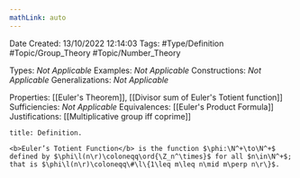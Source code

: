 ```yaml
---
mathLink: auto
---
```


<div class="topSpace"></div>

Date Created: 13/10/2022 12:14:03
Tags: #Type/Definition #Topic/Group_Theory #Topic/Number_Theory

Types: <i>Not Applicable</i>
Examples: <i>Not Applicable</i>
Constructions: <i>Not Applicable</i>
Generalizations: <i>Not Applicable</i>

Properties: [[Euler's Theorem]], [[Divisor sum of Euler's Totient function]]
Sufficiencies: <i>Not Applicable</i>
Equivalences: [[Euler's Product Formula]]
Justifications: [[Multiplicative group iff coprime]]

``` ad-Definition
title: Definition.

<b>Euler’s Totient Function</b> is the function $\phi:\N^+\to\N^+$ defined by $\phi\l(n\r)\coloneqq\ord{\Z_n^\times}$ for all $n\in\N^+$; that is $\phi\l(n\r)\coloneqq\#\l\{1\leq m\leq n\mid m\perp n\r\}$.

```
